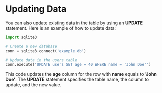 # Updating Data
You can also update existing data in the table by using an **UPDATE** statement. Here is an example of how to update data:

```python
import sqlite3

# Create a new database
conn = sqlite3.connect('example.db')

# Update data in the users table
conn.execute("UPDATE users SET age = 40 WHERE name = 'John Doe'")
```

This code updates the **age** column for the row with **name** equals to **'John Doe'**. The **UPDATE** statement specifies the table name, the column to update, and the new value.
